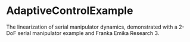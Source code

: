# AdaptiveControlExample

The linearization of serial manipulator dynamics, demonstrated with a 2-DoF serial manipulator example and Franka Emika Research 3.
